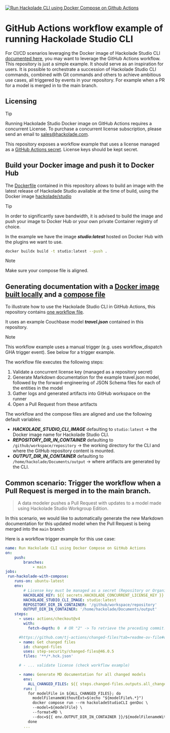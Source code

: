 
[![Run Hackolade CLI using Docker Compose on Github Actions](https://github.com/hackolade/studio-cli-github-actions-examples/actions/workflows/generate-doc-and-jsonschema.yml/badge.svg)](https://github.com/hackolade/studio-cli-github-actions-examples/actions/workflows/generate-doc-and-jsonschema.yml)

# GitHub Actions workflow example of running Hackolade Studio CLI
For CI/CD scenarios leveraging the Docker image of Hackolade Studio CLI [documented here](https://github.com/hackolade/docker/tree/main/Studio#readme), you may want to leverage the GitHub Actions workflow.  This repository is just a simple example.  It should serve as an inspiration for users.  It is possible to orchestrate a succession of Hackolade Studio CLI commands, combined with Git commands and others to achieve ambitious use cases, all triggered by events in your repository.  For example when a PR for a model is merged in to the main branch.

## Licensing

> [!TIP]
>Running Hackolade Studio Docker image on GitHub Actions requires a concurrent License.
>To purchase a concurrent license subscription, please send an email to sales@hackolade.com.

This repository exposes a workflow example that uses a license managed as a [GitHub Actions secret](https://docs.github.com/en/actions/security-for-github-actions/security-guides/using-secrets-in-github-actions). License keys should be kept secret.

## Build your Docker image and push it to Docker Hub

The [Dockerfile](./Dockerfile) contained in this repository allows to build an image with the latest release of Hackolade Studio available at the time of build, using the Docker image [hackolade/studio](https://hub.docker.com/r/hackolade/studio/)

> [!TIP]
>In order to significantly save bandwidth, it is advised to build the image and push your image to Docker Hub or your own private Container registry of choice.

In the example we  have the image ***studio:latest*** hosted on Docker Hub with the plugins we want to use.

```bash
docker buildx build -t studio:latest --push .
```

> [!NOTE]
>Make sure your compose file is aligned.



## Generating documentation with a [Docker image built locally](./Dockerfile) and a [compose file](./compose.yml)

To illustrate how to use the Hackolade Studio CLI in GitHub Actions, this repository contains [one workflow file](./.github/workflows/generate-doc-and-jsonschema.yml).

It uses an example Couchbase model ***travel.json*** contained in this repository.

> [!NOTE]
>This workflow example uses a manual trigger (e.g. uses workflow_dispatch GHA trigger event).  See below for a trigger example.

The workflow file executes the following steps:

1. Validate a concurrent license key (managed as a repository secret)
2. Generate Markdown documentation for the example travel.json model, followed by the forward-engineering of JSON Schema  files for each of the entities in the model
4. Gather logs and generated artifacts into GitHub workspace on the runner
5. Open a Pull Request from these artifacts



The workflow and the compose files are aligned and use the following default variables:

- ***HACKOLADE_STUDIO_CLI_IMAGE*** defaulting to `studio:latest` -> the Docker image name for Hackolade Studio CLI.
- ***REPOSITORY_DIR_IN_CONTAINER*** defaulting to `/github/workspace/repository` -> the working directory for the CLI and where the GitHub repository content is mounted.
- ***OUTPUT_DIR_IN_CONTAINER*** defaulting to `/home/hackolade/Documents/output` -> where artifacts are generated by the CLI.



## Common scenario: Trigger the workflow when a Pull Request is merged in to the main branch.

>A data modeler pushes a Pull Request with updates to a model made using Hackolade Studio Workgroup Edition.

In this scenario, we would like to automatically generate the new Markdown documentation for this updated model when the Pull Request is being merged into the `main` branch

Here is a workflow trigger example for this use case:

```yaml
name: Run Hackolade CLI using Docker Compose on GitHub Actions
on:
    push:
        branches:
            - main
jobs:
 run-hackolade-with-compose:
    runs-on: ubuntu-latest
    env:
        # License key must be managed as a secret (Repository or Organization)
        HACKOLADE_KEY: ${{ secrets.HACKOLADE_CONCURRENT_LICENSE_KEY }}
        HACKOLADE_STUDIO_CLI_IMAGE: studio:latest
        REPOSITORY_DIR_IN_CONTAINER: '/github/workspace/repository'
        OUTPUT_DIR_IN_CONTAINER: '/home/hackolade/Documents/output'
    steps:
      - uses: actions/checkout@v4
        with:
          fetch-depth: 0  # OR "2" -> To retrieve the preceding commit.

      #https://github.com/tj-actions/changed-files?tab=readme-ov-file#on-push-%EF%B8%8F
      - name: Get changed files
        id: changed-files
        uses: step-security/changed-files@46.0.5
        files: '**/*.hck.json'

      # - ... validate license (check workflow example)

      - name: Generate MD documentation for all changed models
        env:
          ALL_CHANGED_FILES: ${{ steps.changed-files.outputs.all_changed_files }}
        run: |
          for modelFile in ${ALL_CHANGED_FILES}; do
            modelFilenameWithoutExt=$(echo "${modelFile%.*}")
            docker compose run --rm hackoladeStudioCLI genDoc \
            --model=${modelFile} \
            --format=MD \
            --doc=${{ env.OUTPUT_DIR_IN_CONTAINER }}/${modelFilenameWithoutExt}.md
          done
        ...

```
